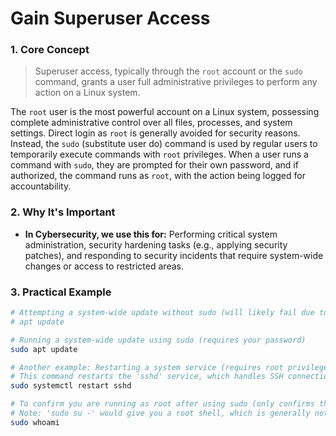 # Gain Superuser Access
### 1. Core Concept
> Superuser access, typically through the `root` account or the `sudo` command, grants a user full administrative privileges to perform any action on a Linux system.

The `root` user is the most powerful account on a Linux system, possessing complete administrative control over all files, processes, and system settings. Direct login as `root` is generally avoided for security reasons. Instead, the `sudo` (substitute user do) command is used by regular users to temporarily execute commands with `root` privileges. When a user runs a command with `sudo`, they are prompted for their own password, and if authorized, the command runs as `root`, with the action being logged for accountability.

### 2. Why It's Important
* **In Cybersecurity, we use this for:** Performing critical system administration, security hardening tasks (e.g., applying security patches), and responding to security incidents that require system-wide changes or access to restricted areas.
### 3. Practical Example
```bash
# Attempting a system-wide update without sudo (will likely fail due to permissions)
# apt update 

# Running a system-wide update using sudo (requires your password)
sudo apt update

# Another example: Restarting a system service (requires root privileges)
# This command restarts the 'sshd' service, which handles SSH connections
sudo systemctl restart sshd

# To confirm you are running as root after using sudo (only confirms the command's effective user)
# Note: 'sudo su -' would give you a root shell, which is generally not recommended for brief tasks.
sudo whoami